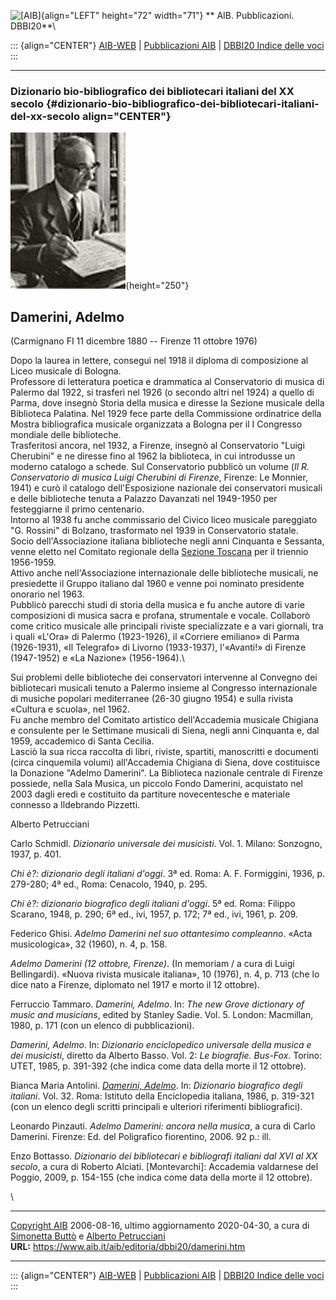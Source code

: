![\[AIB\]](/aib/wi/aibv72.gif){align="LEFT" height="72" width="71"}
** AIB. Pubblicazioni. DBBI20**\

::: {align="CENTER"}
[AIB-WEB](/) \| [Pubblicazioni AIB](/pubblicazioni/) \| [DBBI20 Indice
delle voci](dbbi20.htm)
:::

------------------------------------------------------------------------

### Dizionario bio-bibliografico dei bibliotecari italiani del XX secolo {#dizionario-bio-bibliografico-dei-bibliotecari-italiani-del-xx-secolo align="CENTER"}

![\[Ritratto\]](damerini.jpg){height="250"}

## Damerini, Adelmo

(Carmignano FI 11 dicembre 1880 -- Firenze 11 ottobre 1976)

Dopo la laurea in lettere, conseguì nel 1918 il diploma di composizione
al Liceo musicale di Bologna.\
Professore di letteratura poetica e drammatica al Conservatorio di
musica di Palermo dal 1922, si trasferì nel 1926 (o secondo altri nel
1924) a quello di Parma, dove insegnò Storia della musica e diresse la
Sezione musicale della Biblioteca Palatina. Nel 1929 fece parte della
Commissione ordinatrice della Mostra bibliografica musicale organizzata
a Bologna per il I Congresso mondiale delle biblioteche.\
Trasferitosi ancora, nel 1932, a Firenze, insegnò al Conservatorio
\"Luigi Cherubini\" e ne diresse fino al 1962 la biblioteca, in cui
introdusse un moderno catalogo a schede. Sul Conservatorio pubblicò un
volume (*Il R. Conservatorio di musica Luigi Cherubini di Firenze*,
Firenze: Le Monnier, 1941) e curò il catalogo dell\'Esposizione
nazionale dei conservatori musicali e delle biblioteche tenuta a Palazzo
Davanzati nel 1949-1950 per festeggiarne il primo centenario.\
Intorno al 1938 fu anche commissario del Civico liceo musicale
pareggiato \"G. Rossini\" di Bolzano, trasformato nel 1939 in
Conservatorio statale.\
Socio dell\'Associazione italiana biblioteche negli anni Cinquanta e
Sessanta, venne eletto nel Comitato regionale della [Sezione
Toscana](/aib/stor/sezioni/tos.htm) per il triennio 1956-1959.\
Attivo anche nell\'Associazione internazionale delle biblioteche
musicali, ne presiedette il Gruppo italiano dal 1960 e venne poi
nominato presidente onorario nel 1963.\
Pubblicò parecchi studi di storia della musica e fu anche autore di
varie composizioni di musica sacra e profana, strumentale e vocale.
Collaborò come critico musicale alle principali riviste specializzate e
a vari giornali, tra i quali «L\'Ora» di Palermo (1923-1926), il
«Corriere emiliano» di Parma (1926-1931), «Il Telegrafo» di Livorno
(1933-1937), l\'«Avanti!» di Firenze (1947-1952) e «La Nazione»
(1956-1964).\

Sui problemi delle biblioteche dei conservatori intervenne al Convegno
dei bibliotecari musicali tenuto a Palermo insieme al Congresso
internazionale di musiche popolari mediterranee (26-30 giugno 1954) e
sulla rivista «Cultura e scuola», nel 1962.\
Fu anche membro del Comitato artistico dell\'Accademia musicale Chigiana
e consulente per le Settimane musicali di Siena, negli anni Cinquanta e,
dal 1959, accademico di Santa Cecilia.\
Lasciò la sua ricca raccolta di libri, riviste, spartiti, manoscritti e
documenti (circa cinquemila volumi) all\'Accademia Chigiana di Siena,
dove costituisce la Donazione \"Adelmo Damerini\". La Biblioteca
nazionale centrale di Firenze possiede, nella Sala Musica, un piccolo
Fondo Damerini, acquistato nel 2003 dagli eredi e costituito da
partiture novecentesche e materiale connesso a Ildebrando Pizzetti.

Alberto Petrucciani

Carlo Schmidl. *Dizionario universale dei musicisti*. Vol. 1. Milano:
Sonzogno, 1937, p. 401.

*Chi è?: dizionario degli italiani d\'oggi*. 3ª ed. Roma: A. F.
Formiggini, 1936, p. 279-280; 4ª ed., Roma: Cenacolo, 1940, p. 295.

*Chi è?: dizionario biografico degli italiani d\'oggi*. 5ª ed. Roma:
Filippo Scarano, 1948, p. 290; 6ª ed., ivi, 1957, p. 172; 7ª ed., ivi,
1961, p. 209.

Federico Ghisi. *Adelmo Damerini nel suo ottantesimo compleanno*. «Acta
musicologica», 32 (1960), n. 4, p. 158.

*Adelmo Damerini (12 ottobre, Firenze)*. (In memoriam / a cura di Luigi
Bellingardi). «Nuova rivista musicale italiana», 10 (1976), n. 4, p. 713
(che lo dice nato a Firenze, diplomato nel 1917 e morto il 12 ottobre).

Ferruccio Tammaro. *Damerini, Adelmo*. In: *The new Grove dictionary of
music and musicians*, edited by Stanley Sadie. Vol. 5. London:
Macmillan, 1980, p. 171 (con un elenco di pubblicazioni).

*Damerini, Adelmo*. In: *Dizionario enciclopedico universale della
musica e dei musicisti*, diretto da Alberto Basso. Vol. 2: *Le
biografie. Bus-Fox*. Torino: UTET, 1985, p. 391-392 (che indica come
data della morte il 12 ottobre).

Bianca Maria Antolini. [*Damerini,
Adelmo*](http://www.treccani.it/enciclopedia/adelmo-damerini_(Dizionario_Biografico)/).
In: *Dizionario biografico degli italiani*. Vol. 32. Roma: Istituto
della Enciclopedia italiana, 1986, p. 319-321 (con un elenco degli
scritti principali e ulteriori riferimenti bibliografici).

Leonardo Pinzauti. *Adelmo Damerini: ancora nella musica*, a cura di
Carlo Damerini. Firenze: Ed. del Poligrafico fiorentino, 2006. 92 p.:
ill.

Enzo Bottasso. *Dizionario dei bibliotecari e bibliografi italiani dal
XVI al XX secolo*, a cura di Roberto Alciati. \[Montevarchi\]: Accademia
valdarnese del Poggio, 2009, p. 154-155 (che indica come data della
morte il 12 ottobre).

\

------------------------------------------------------------------------

[Copyright AIB](/su-questo-sito/dichiarazione-di-copyright-aib-web/)
2006-08-16, ultimo aggiornamento 2020-04-30, a cura di [Simonetta
Buttò](/aib/redazione3.htm) e [Alberto
Petrucciani](/su-questo-sito/redazione-aib-web/)\
**URL:** https://www.aib.it/aib/editoria/dbbi20/damerini.htm

------------------------------------------------------------------------

::: {align="CENTER"}
[AIB-WEB](/) \| [Pubblicazioni AIB](/pubblicazioni/) \| [DBBI20 Indice
delle voci](dbbi20.htm)
:::
